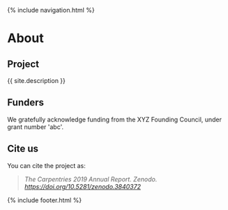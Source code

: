 {% include navigation.html %}

# About

## Project

{{ site.description }}

## Funders

We gratefully acknowledge funding from the XYZ Founding Council, under grant number 'abc'.

## Cite us

You can cite the project as:

>    *The Carpentries 2019 Annual Report. Zenodo. https://doi.org/10.5281/zenodo.3840372*

{% include footer.html %}
